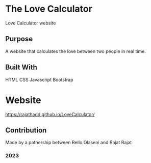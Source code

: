 # The Love Calculator
Love Calculator website

## Purpose
A website that calculates the love between two people in real time.

## Built With
HTML
CSS
Javascript
Bootstrap

# Website
https://rajathadd.github.io/LoveCalculator/

## Contribution
Made by a patnership between Bello Olaseni and Rajat Rajat

### 2023
